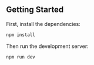 ## Getting Started

First, install the dependencies:

```bash
npm install
```

Then run the development server:

```bash
npm run dev

```
